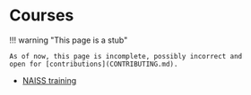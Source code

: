 # Courses

!!! warning "This page is a stub"

    As of now, this page is incomplete, possibly incorrect and
    open for [contributions](CONTRIBUTING.md).

- [NAISS training](https://www.naiss.se/training/)

